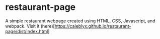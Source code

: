 # restaurant-page
A simple restaurant webpage created using HTML, CSS, Javascript, and webpack. Visit it (here)[https://caleblyx.github.io/restaurant-page/dist/index.html]